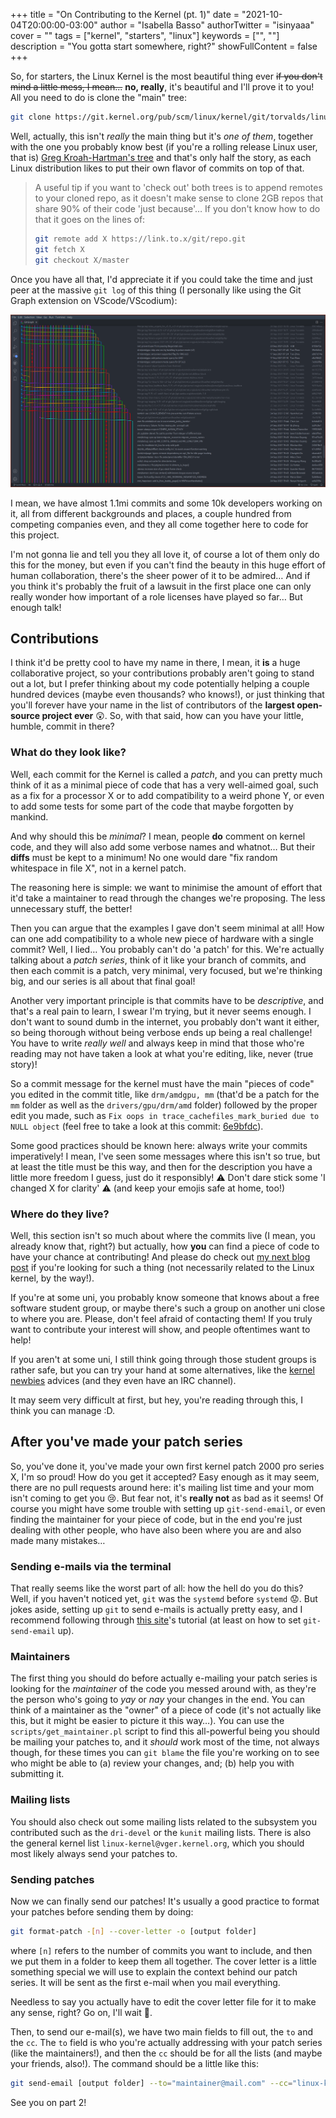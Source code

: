 +++
title = "On Contributing to the Kernel (pt. 1)"
date = "2021-10-04T20:00:00-03:00"
author = "Isabella Basso"
authorTwitter = "isinyaaa"
cover = ""
tags = ["kernel", "starters", "linux"]
keywords = ["", ""]
description = "You gotta start somewhere, right?"
showFullContent = false
+++

So, for starters, the Linux Kernel is the most beautiful thing ever ~~if you don't mind a little mess, I mean...~~ **no, really**, it's beautiful and I'll prove it to you! All you need to do is clone the "main" tree:

```bash
git clone https://git.kernel.org/pub/scm/linux/kernel/git/torvalds/linux.git
```

Well, actually, this isn't _really_ the main thing but it's _one of them_, together with the one you probably know best (if you're a rolling release Linux user, that is) [Greg Kroah-Hartman's tree](https://git.kernel.org/pub/scm/linux/kernel/git/stable/linux.git/) and that's only half the story, as each Linux distribution likes to put their own flavor of commits on top of that.

> A useful tip if you want to 'check out' both trees is to append remotes to your cloned repo, as it doesn't make sense to clone 2GB repos that share 90% of their code 'just because'… If you don't know how to do that it goes on the lines of:
>
> ```bash
> git remote add X https://link.to.x/git/repo.git
> git fetch X
> git checkout X/master
> ```

Once you have all that, I'd appreciate it if you could take the time and just peer at the massive `git log` of this thing (I personally like using the Git Graph extension on VScode/VScodium):

![kernel_graph.png](/kernel-contrib/kernel_graph.png)

I mean, we have almost 1.1mi commits and some 10k developers working on it, all from different backgrounds and places, a couple hundred from competing companies even, and they all come together here to code for this project.

I'm not gonna lie and tell you they all love it, of course a lot of them only do this for the money, but even if you can't find the beauty in this huge effort of human collaboration, there's the sheer power of it to be admired… And if you think it's probably the fruit of a lawsuit in the first place one can only really wonder how important of a role licenses have played so far… But enough talk!

## Contributions

I think it'd be pretty cool to have my name in there, I mean, it **is** a huge collaborative project, so your contributions probably aren't going to stand out a lot, but I prefer thinking about my code potentially helping a couple hundred devices (maybe even thousands? who knows!), or just thinking that you'll forever have your name in the list of contributors of the **largest open-source project ever** 😲. So, with that said, how can you have your little, humble, commit in there?

### What do they look like?

Well, each commit for the Kernel is called a _patch_, and you can pretty much think of it as a minimal piece of code that has a very well-aimed goal, such as a fix for a processor X or to add compatibility to a weird phone Y, or even to add some tests for some part of the code that maybe forgotten by mankind.

And why should this be _minimal_? I mean, people **do** comment on kernel code, and they will also add some verbose names and whatnot… But their **diffs** must be kept to a minimum! No one would dare "fix random whitespace in file X", not in a kernel patch.

The reasoning here is simple: we want to minimise the amount of effort that it'd take a maintainer to read through the changes we're proposing. The less unnecessary stuff, the better!

Then you can argue that the examples I gave don't seem minimal at all! How can one add compatibility to a whole new piece of hardware with a single commit? Well, I lied… You probably can't do 'a patch' for this. We're actually talking about a _patch series_, think of it like your branch of commits, and then each commit is a patch, very minimal, very focused, but we're thinking big, and our series is all about that final goal!

Another very important principle is that commits have to be _descriptive_, and that's a real pain to learn, I swear I'm trying, but it never seems enough. I don't want to sound dumb in the internet, you probably don't want it either, so being thorough without being verbose ends up being a real challenge! You have to write _really well_ and always keep in mind that those who're reading may not have taken a look at what you're editing, like, never (true story)!

So a commit message for the kernel must have the main "pieces of code" you edited in the commit title, like `drm/amdgpu, mm` (that'd be a patch for the `mm` folder as well as the `drivers/gpu/drm/amd` folder) followed by the proper edit you made, such as `Fix oops in trace_cachefiles_mark_buried due to NULL object` (feel free to take a look at this commit: [6e9bfdc](https://github.com/torvalds/linux/commit/6e9bfdcf0a3b1c8126878c21adcfc343f89d4a6a)).

Some good practices should be known here: always write your commits imperatively! I mean, I've seen some messages where this isn't so true, but at least the title must be this way, and then for the description you have a little more freedom I guess, just do it responsibly! ⚠️ Don't dare stick some 'I changed X for clarity' ⚠️ (and keep your emojis safe at home, too!)

### Where do they live?

Well, this section isn't so much about where the commits live (I mean, you already know that, right?) but actually, how **you** can find a piece of code to have your chance at contributing! And please do check out [my next blog post](https://isinyaaa.github.io/posts/on-contributing-to-the-kernel-2/) if you're looking for such a thing (not necessarily related to the Linux kernel, by the way!).

If you're at some uni, you probably know someone that knows about a free software student group, or maybe there's such a group on another uni close to where you are. Please, don't feel afraid of contacting them! If you truly want to contribute your interest will show, and people oftentimes want to help!

If you aren't at some uni, I still think going through those student groups is rather safe, but you can try your hand at some alternatives, like the [kernel newbies](https://kernelnewbies.org/) advices (and they even have an IRC channel).

It may seem very difficult at first, but hey, you're reading through this, I think you can manage :D.

## After you've made your patch series

So, you've done it, you've made your own first kernel patch 2000 pro series X, I'm so proud! How do you get it accepted? Easy enough as it may seem, there are no pull requests around here: it's mailing list time and your mom isn't coming to get you 😢. But fear not, it's **really not** as bad as it seems! Of course you might have some trouble with setting up `git-send-email`, or even finding the maintainer for your piece of code, but in the end you're just dealing with other people, who have also been where you are and also made many mistakes…

### Sending e-mails via the terminal

That really seems like the worst part of all: how the hell do you do this? Well, if you haven't noticed yet, `git` was the `systemd` before `systemd` 😟. But jokes aside, setting up `git` to send e-mails is actually pretty easy, and I recommend following through [this site](https://git-send-email.io/)'s tutorial (at least on how to set `git-send-email` up).

### Maintainers

The first thing you should do before actually e-mailing your patch series is looking for the _maintainer_ of the code you messed around with, as they're the person who's going to _yay_ or _nay_ your changes in the end. You can think of a maintainer as the "owner" of a piece of code (it's not actually like this, but it might be easier to picture it this way…). You can use the `scripts/get_maintainer.pl` script to find this all-powerful being you should be mailing your patches to, and it _should_ work most of the time, not always though, for these times you can `git blame` the file you're working on to see who might be able to (a) review your changes, and; (b) help you with submitting it.

### Mailing lists

You should also check out some mailing lists related to the subsystem you contributed such as the `dri-devel` or the `kunit` mailing lists. There is also the general kernel list `linux-kernel@vger.kernel.org`, which you should most likely always send your patches to.

### Sending patches

Now we can finally send our patches! It's usually a good practice to format your patches before sending them by doing:

```bash
git format-patch -[n] --cover-letter -o [output folder]
```

where `[n]` refers to the number of commits you want to include, and then we put them in a folder to keep them all together. The cover letter is a little something special we will use to explain the context behind our patch series. It will be sent as the first e-mail when you mail everything.

Needless to say you actually have to edit the cover letter file for it to make any sense, right? Go on, I'll wait 💅.

Then, to send our e-mail(s), we have two main fields to fill out, the `to` and the `cc`. The `to` field is who you're actually addressing with your patch series (like the maintainers!), and then the `cc` should be for all the lists (and maybe your friends, also!). The command should be a little like this:

```bash
git send-email [output folder] --to="maintainer@mail.com" --cc="linux-kselftest@vger.kernel.org,linux-kernel@vger.kernel.org,kunit-dev@googlegroups.com,~lkcamp/patches@lists.sr.ht"
```

See you on part 2!
